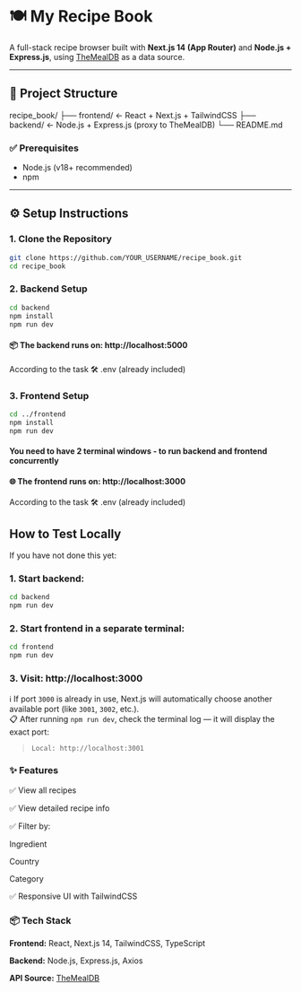 # 🍽️ My Recipe Book

A full-stack recipe browser built with **Next.js 14 (App Router)** and **Node.js + Express.js**, using [TheMealDB](https://www.themealdb.com/api.php) as a data source.

---

## 📁 Project Structure

recipe_book/
├── frontend/ ← React + Next.js + TailwindCSS
├── backend/ ← Node.js + Express.js (proxy to TheMealDB)
└── README.md

### ✅ Prerequisites

- Node.js (v18+ recommended)
- npm

---

## ⚙️ Setup Instructions

### 1. Clone the Repository

```bash
git clone https://github.com/YOUR_USERNAME/recipe_book.git
cd recipe_book
```

### 2. Backend Setup

```bash
cd backend
npm install
npm run dev
```

#### 📦 The backend runs on: http://localhost:5000

According to the task 🛠️ .env (already included)

### 3. Frontend Setup

```bash
cd ../frontend
npm install
npm run dev
```

#### You need to have 2 terminal windows - to run backend and frontend concurrently

#### 🌐 The frontend runs on: http://localhost:3000

According to the task 🛠️ .env (already included)

## How to Test Locally

If you have not done this yet:

### 1. Start backend:

```bash
cd backend
npm run dev
```

### 2. Start frontend in a separate terminal:

```bash
cd frontend
npm run dev
```

### 3. Visit: http://localhost:3000

ℹ️ If port `3000` is already in use, Next.js will automatically choose another available port (like `3001`, `3002`, etc.).  
📋 After running `npm run dev`, check the terminal log — it will display the exact port:

> ```
> Local: http://localhost:3001
> ```

### ✨ Features

✅ View all recipes

✅ View detailed recipe info

✅ Filter by:

Ingredient

Country

Category

✅ Responsive UI with TailwindCSS

### 📦 Tech Stack

**Frontend:** React, Next.js 14, TailwindCSS, TypeScript

**Backend:** Node.js, Express.js, Axios

**API Source:** [TheMealDB](https://www.themealdb.com/api.php)
